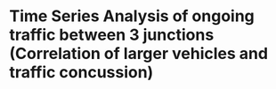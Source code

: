 # Time Series Analysis of ongoing traffic between 3 junctions (Correlation of larger vehicles and traffic concussion)

